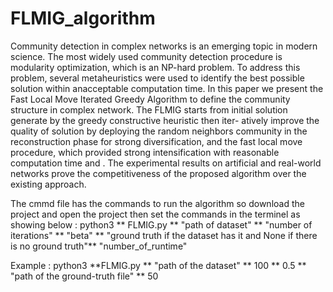 # FLMIG_algorithm
Community detection in complex networks is an emerging topic in modern science. The most widely used community detection procedure is modularity optimization, which is an
NP-hard problem. To address this problem, several metaheuristics were used to identify the best possible solution within anacceptable computation time. In this paper we present the Fast
Local Move Iterated Greedy Algorithm to define the community structure in complex network. The FLMIG starts from initial solution generate by the greedy constructive heuristic then iter-
atively improve the quality of solution by deploying the random neighbors community in the reconstruction phase for strong diversification, and the fast local move procedure, which provided
strong intensification with reasonable computation time and . The experimental results on artificial and real-world networks prove the competitiveness of the proposed algorithm over the existing
approach.

The cmmd file has the commands to run the algorithm so download the project and open the project then set the commands in the terminel as showing below : 
python3 ** FLMIG.py ** "path of dataset" ** "number of iterations" ** "beta" ** "ground truth if the dataset has it and None if there is no ground truth"**  "number_of_runtime"

Example : python3 **FLMIG.py ** "path of the dataset" ** 100 ** 0.5 ** "path of the ground-truth file" ** 50
